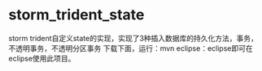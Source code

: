 # storm_trident_state
storm trident自定义state的实现，实现了3种插入数据库的持久化方法，事务，不透明事务，不透明分区事务
下载下面，运行：mvn eclipse：eclipse即可在eclipse使用此项目。

